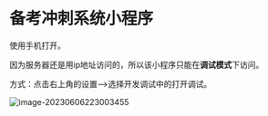 # 备考冲刺系统小程序

使用手机打开。

因为服务器还是用ip地址访问的，所以该小程序只能在**调试模式**下访问。

方式：点击右上角的设置——>选择开发调试中的打开调试。

![image-20230606223003455](D:\项目\learning-system\images\image-20230606223003455.png)